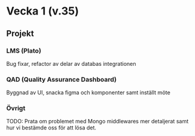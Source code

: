 # Vecka 1 (v.35)

## Projekt

### LMS (Plato)

Bug fixar, refactor av delar av databas integrationen

### QAD (Quality Assurance Dashboard)

Byggnad av UI, snacka figma och komponenter samt inställt möte

### Övrigt

TODO: Prata om problemet med Mongo middlewares mer detaljerat samt hur vi bestämde oss för att lösa det.
